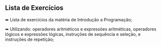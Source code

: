 <h2>Lista de Exercícios</h2>
 
 <p>➥ Lista de exercícios da matéria de Introdução a Programação;</p>
 <p>➥ Utilizando: operadores aritméticos e expressões aritméticas, operadores lógicos e expressões lógicas, instruções de sequência e seleção, e instruções de repetição;</p>




